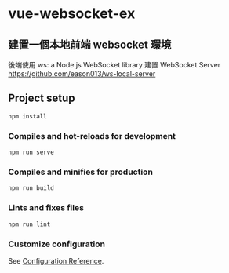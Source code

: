 # vue-websocket-ex

## 建置一個本地前端 websocket 環境
後端使用 ws: a Node.js WebSocket library 建置 WebSocket Server
https://github.com/eason013/ws-local-server

## Project setup
```
npm install
```

### Compiles and hot-reloads for development
```
npm run serve
```

### Compiles and minifies for production
```
npm run build
```

### Lints and fixes files
```
npm run lint
```

### Customize configuration
See [Configuration Reference](https://cli.vuejs.org/config/).

